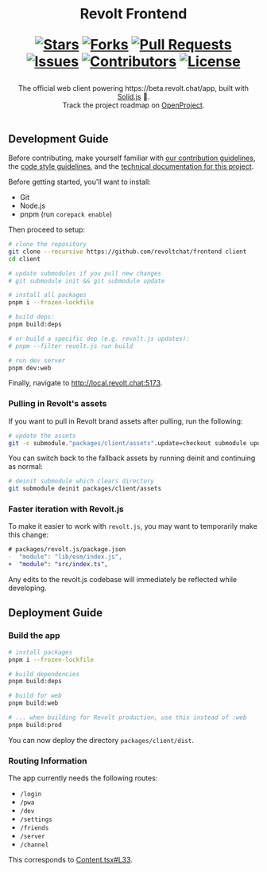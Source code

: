 <div align="center">
<h1>
  Revolt Frontend
  
  [![Stars](https://img.shields.io/github/stars/revoltchat/frontend?style=flat-square&logoColor=white)](https://github.com/revoltchat/frontend/stargazers)
  [![Forks](https://img.shields.io/github/forks/revoltchat/frontend?style=flat-square&logoColor=white)](https://github.com/revoltchat/frontend/network/members)
  [![Pull Requests](https://img.shields.io/github/issues-pr/revoltchat/frontend?style=flat-square&logoColor=white)](https://github.com/revoltchat/frontend/pulls)
  [![Issues](https://img.shields.io/github/issues/revoltchat/frontend?style=flat-square&logoColor=white)](https://github.com/revoltchat/frontend/issues)
  [![Contributors](https://img.shields.io/github/contributors/revoltchat/frontend?style=flat-square&logoColor=white)](https://github.com/revoltchat/frontend/graphs/contributors)
  [![License](https://img.shields.io/github/license/revoltchat/frontend?style=flat-square&logoColor=white)](https://github.com/revoltchat/frontend/blob/main/LICENSE)
</h1>
The official web client powering https://beta.revolt.chat/app, built with <a href="https://www.solidjs.com/">Solid.js</a> 💖. <br/>
Track the project roadmap on <a href="https://op.revolt.wtf/projects/revolt-for-web/roadmap">OpenProject</a>.
</div>
<br/>

## Development Guide

Before contributing, make yourself familiar with [our contribution guidelines](https://developers.revolt.chat/contrib.html), the [code style guidelines](./GUIDELINES.md), and the [technical documentation for this project](https://revoltchat.github.io/frontend/).

Before getting started, you'll want to install:

- Git
- Node.js
- pnpm (run `corepack enable`)

Then proceed to setup:

```bash
# clone the repository
git clone --recursive https://github.com/revoltchat/frontend client
cd client

# update submodules if you pull new changes
# git submodule init && git submodule update

# install all packages
pnpm i --frozen-lockfile 

# build deps:
pnpm build:deps

# or build a specific dep (e.g. revolt.js updates):
# pnpm --filter revolt.js run build

# run dev server
pnpm dev:web
```

Finally, navigate to http://local.revolt.chat:5173.

### Pulling in Revolt's assets

If you want to pull in Revolt brand assets after pulling, run the following:

```bash
# update the assets
git -c submodule."packages/client/assets".update=checkout submodule update --init packages/client/assets
```

You can switch back to the fallback assets by running deinit and continuing as normal:

```bash
# deinit submodule which clears directory
git submodule deinit packages/client/assets
```

### Faster iteration with Revolt.js

To make it easier to work with `revolt.js`, you may want to temporarily make this change:

```diff
# packages/revolt.js/package.json
-  "module": "lib/esm/index.js",
+  "module": "src/index.ts",
```

Any edits to the revolt.js codebase will immediately be reflected while developing.

## Deployment Guide

### Build the app

```bash
# install packages
pnpm i --frozen-lockfile 

# build dependencies
pnpm build:deps

# build for web
pnpm build:web

# ... when building for Revolt production, use this instead of :web
pnpm build:prod
```

You can now deploy the directory `packages/client/dist`.

### Routing Information

The app currently needs the following routes:

- `/login`
- `/pwa`
- `/dev`
- `/settings`
- `/friends`
- `/server`
- `/channel`

This corresponds to [Content.tsx#L33](packages/client/src/index.tsx).
